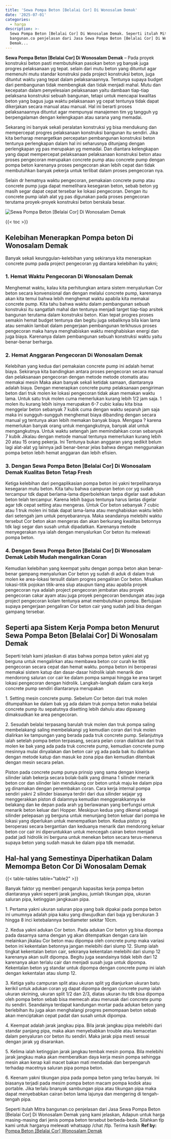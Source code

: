 ```yaml
---
title: 'Sewa Pompa Beton [Belalai Cor] Di Wonosalam Demak'
date: '2025-07-01'
categories:
  - harga
description: >-
  Sewa Pompa Beton [Belalai Cor] Di Wonosalam Demak. Seperti itulah Mitra
  bangunan.co penjelasan dari Jasa Sewa Pompa Beton [Belalai Cor] Di Wonosalam
  Demak...
---
```


**Sewa Pompa Beton \[Belalai Cor\] Di Wonosalam Demak** – Pada proyek konstruksi beton pasti membutuhkan pasokan beton yg banyak juga progres pelaksanaan yg tepat. selain dari mutu beton yang dituntut agar memenuhi mutu standar konstruksi pada project konstruksi beton, juga dituntut waktu yang tepat dalam pelaksanaannya. Tentunya supaya budget dari pembangunan tidak membengkak dan tidak menjadi mahal. Mutu dan kecepatan dalam penyelesaian pelaksanaan yaitu dambaan tiap-tiap pelaksana konstruksi sebuah bangunan, tetapi untuk mencapai kwalitas beton yang bagus juga waktu pelaksanaan yg cepat tentunya tidak dapat dikerjakan secara manual atau manual. Hal ini berarti proses pelaksanaannya dituntut agar mempunyai manajemen tim yg tangguh yg berpengalaman dengan kelengkapan atau sarana yang memadai.

Sekarang ini banyak sekali peralatan konstruksi yg bisa mendukung dan mempercepat progres pelaksanaan konstruksi bangunan itu sendiri. Jika kita berharap menargetkan percepatan pembangunan konstruksi beton tentunya perlengkapan dalam hal ini seharusnya ditunjang dengan perlengkapan yg pas merupakan yg memadai. Dan diantara kelengkapan yang dapat mempercepat pelaksanaan pelaksanaan konstruksi beton atau proses pengecoran merupakan concrete pump atau concrete pump dengan pompa beton karenanya proses pengecoran akan lebih cepat dan tidak membutuhkan banyak pekerja untuk terlibat dalam proses pengecoran nya.

Selain dr hematnya waktu pengecoran, pemakaian concrete pump atau concrete pump juga dapat memelihara kesegaran beton, sebab beton yg masih segar dapat cepat tersebar ke lokasi pengecoran. Dengan itu concrete pump ialah alat yg pas digunakan pada proses pengecoran terutama proyek-proyek konstruksi beton berskala besar.

![Sewa Pompa Beton [Belalai Cor] Di Wonosalam Demak](/images/sewa-concrete-pump-10.png)

{{< toc >}}

## Kelebihan Menerapkan Pompa beton Di Wonosalam Demak

Banyak sekali keunggulan-kelebihan yang sekiranya kita menerapkan concrete pump pada project pengecoran yg diantara kelebihan itu yakni;

### 1\. Hemat Waktu Pengecoran Di Wonosalam Demak

Menghemat waktu, kalau kita perhitungkan antara sistem menyalurkan Cor beton secara konvensional dan dengan melalui concrete pump, karenanya akan kita temui bahwa lebih menghemat waktu apabila kita memakai concrete pump. Kita tahu bahwa waktu dalam pembangunan sebuah konstruksi itu sangatlah mahal dan tentunya menjadi target tiap-tiap arsitek bangunan terutama dalam konstruksi beton. Kian tepat progres proses semakin hemat budget tentunya dan begitu juga sebaliknya bila kian lama atau semakin lambat dalam pengerjaan pembangunan terkhusus proses pengecoran maka hanya menghabiskan waktu menghabiskan energi dan juga biaya. Karenanya dalam pembangunan sebuah konstruksi waktu yaitu benar-benar berharga.

### 2\. Hemat Anggaran Pengecoran Di Wonosalam Demak

Kelebihan yang kedua dari pemakaian concrete pump ini adalah hemat biaya. Sekiranya kita bandingkan antara proses pengecoran secara manual dan pelaksanaan pengecoran dengan metode metode otomatis atau memakai mesin Maka akan banyak sekali ketidak samaan, diantaranya adalah biaya. Dengan menerapkan concrete pump pelaksanaan pengiriman beton dari truk molen ke lokasi pengecoran tidak akan memakan waktu lama. Untuk satu truk molen cuma memerlukan kurang lebih 1/2 jam saja. 1 molen itu kurang lebih isinya merupakan 6-7 cubic kalau kita bisa menggelar beton sebanyak 7 kubik cuma dengan waktu separuh jam saja maka ini sungguh-sungguh menghemat biaya dibanding dengan secara manual yg tentunya akan lebih memakan banyak biaya. Mengapa ? karena memerlukan banyak orang untuk mengangkutnya, banyak alat untuk mengangkutnya. Untuk waktu setengah jam memindahkan coran sebanyak 7 kubik Jikalau dengan metode manual tentunya memerlukan kurang lebih 20 atau 15 orang pekerja. Ini Tentunya bukan anggaran yang sedikit belum lagi alat-alat yg lainnya jadi benar-benar jelas bahwa dengan menggunakan pompa beton lebih hemat anggaran dan lebih efisien.

### 3\. Dengan Sewa Pompa Beton \[Belalai Cor\] Di Wonosalam Demak Kualitas Beton Tetap Fresh

Ketiga kelebihan dari pengaplikasian pompa beton ini yakni terpeliharanya kesegaran mutu beton. Kita tahu bahwa campuran beton cor yg sudah tercampur tdk dapat berlama-lama diperbolehkan tanpa digelar saat adukan beton telah tercampur. Karena lebih bagus tentunya harus lantas digelar agar tdk cepat setting atau mengeras. Untuk Cor beton sebanyak 7 cubic atau 1 truk molen ini tidak dapat lama-lama atau menghabiskan waktu lebih dari setengah jam untuk penyebarannya. Maka seandainya melebihi waktu tersebut Cor beton akan mengeras dan akan berkurang kwalitas betonnya tdk lagi segar dan susah untuk dipadatkan. Karenanya metode menyegerakan nya ialah dengan menyalurkan Cor beton itu melewati pompa beton.

### 4\. Dengan Sewa Pompa Beton \[Belalai Cor\] Di Wonosalam Demak Lebih Mudah mengalirkan Coran

Kemudian kelebihan yang keempat yaitu dengan pompa beton akan benar-benar gampang menyalurkan Cor beton yg sudah di aduk di dalam truk molen ke area-lokasi tersulit dalam progres pengaliran Cor beton. Misalkan lokasi-titik pojokan titik-area slup ataupun tiang atau apabila proyek pengecoran nya adalah project pengecoran jembatan atau proyek pengecoran cakar ayam atau juga proyek pengecoran bendungan atau juga project pengecoran kolam tentunya amat membutuhkan pompa. Bertujuan supaya pengerjaan pengaliran Cor beton cair yang sudah jadi bisa dengan gampang tersebar.

## Seperti apa Sistem Kerja Pompa beton Menurut Sewa Pompa Beton \[Belalai Cor\] Di Wonosalam Demak

Seperti telah kami jelaskan di atas bahwa pompa beton yakni alat yg berguna untuk mengalirkan atau membawa beton cor curah ke titik pengecoran secara cepat dan hemat waktu. pompa beton ini beroperasi memakai sistem katup dan dasar-dasar hidrolik ialah menarik dan mendorong saluran cor cair ke dalam pompa sampai hingga ke area target lokasi pengecoran dengan hidrolik. Langkah-langkah dalam cara kerja concrete pump sendiri diantaranya merupakan

1\. Setting mesin concrete pump. Sebelum Cor beton dari truk molen ditumpahkan ke dalam bak yg ada dalam truk pompa beton maka belalai concrete pump itu sepatutnya disetting lebih dahulu atau dipasang dimaksudkan ke area pengecoran.

2\. Sesudah belalai terpasang barulah truk molen dan truk pompa saling membelakangi saling membelakangi yg kemudian coran dari truk molen dialirkan ke tampungan yang berada pada truk concrete pump. Selanjutnya ialah setelah pompa beton terpasang, secara pelan coran dialirkan dari truk molen ke bak yang ada pada truk concrete pump, kemudian concrete pump mesinnya mulai dinyalakan dan beton cair yg ada pada bak itu dialirkan dengan metode katup dan masuk ke zona pipa dan kemudian ditembak dengan mesin secara pelan.

Piston pada concrete pump punya prinsip yang sama dengan kinerja silinder ialah bekerja secara bolak-balik yang dimana 1 silinder menarik beton cor dan silinder lain mendukung cor beton untuk maju ke dalam pipa yg dinamakan dengan penembakan coran. Cara kerja internal pompa sendiri yakni 2 silinder biasanya terdiri dari dua silinder sejajar yg menggerakkan piston di dalamnya kemudian menggerakkannya ke belakang dan ke depan pada arah yg berlawanan yang berfungsi untuk menarik beton keluar dari Hopper. Meskipun kedua yang dikenal sebagai silinder pelepasan yg berguna untuk menunjang beton keluar dari pompa ke lokasi yang diperlukan untuk menempatkan beton. Kedua piston yg beroperasi secara bergantian dan keduanya menarik dan mendorong keluar beton cor cair ini diperuntukkan untuk mencegah cairan beton menjadi padat jadi hidrolik ini berguna untuk menekan beton secara terus-menerus supaya beton yang sudah masuk ke dalam pipa tdk memadat.

## Hal-hal yang Semestinya Diperhatikan Dalam Memompa Beton Cor Di Wonosalam Demak

{{< table-tables table="table2" >}}

Banyak faktor yg memberi pengaruh kapasitas kerja pompa beton diantaranya yakni seperti jarak jangkau, jumlah tikungan pipa, ukuran saluran pipa, ketinggian jangkauan pipa.

1\. Pertama yakni ukuran saluran pipa yang baik dipakai pada pompa beton ini umumnya adalah pipa kaku yang diwujudkan dari baja yg berukuran 3 hingga 8 inci ketebalannya berdiameter sekitar 10cm.

2\. Kedua yakni adukan Cor beton. Pada adukan Cor beton yg bisa dipompa pada dasarnya sama dengan yg akan ditempatkan dengan cara lain melainkan jikalau Cor beton mau dipompa oleh concrete pump maka variasi beton ini kekentalan betonnya jangan melebihi dari slump 12. Slump ialah tingkat kekentalan beton cair, sekiranya kekentalan melebihi dari slump 12 karenanya akan sulit dipompa. Begitu juga seandainya tidak lebih dari 12 karenanya akan terlalu cair dan menjadi susah juga untuk dipompa. Kekentalan beton yg standar untuk dipompa dengan concrete pump ini ialah dengan kekentalan atau slump 12.

3\. Ketiga yaitu campuran split atau ukuran split yg dianjurkan ukuran batu kerikil untuk adukan coran yg dapat dipompa dengan concrete pump ialah ukuran skrining, ukuran split 1/2 dan 2/3, diatas ukuran itu tdk bisa dipompa oleh pompa beton sebab bisa memecah atau merusak dari concrete pump itu sendiri. Seandainya terdapat kandungan mortar pada adukan beton yang berlebihan itu juga akan menghalangi progres pemompaan beton sebab akan menciptakan cepat padat dan susah untuk dipompa.

4\. Keempat adalah jarak jangkau pipa. Bila jarak jangkau pipa melebihi dari standar panjang pipa, maka akan menyebabkan trouble atau kemacetan dalam penyaluran cor beton itu sendiri. Maka jarak pipa mesti sesuai dengan jarak yg disarankan.

5\. Kelima ialah ketinggian jarak jangkau tembak mesin pompa. Bila melebihi jarak jangkau maka akan memberatkan daya kerja mesin pompa sehingga mesin akan kerap kali macet bakan mati mendadak dan berpengaruh terhadap macetnya saluran pipa pompa beton.

6\. Keenam yakni tikungan pipa pada pompa beton yang terlau banyak. Ini biasanya terjadi pada mesim pompa beton macam pompa kodok atau portable. Jika terlalu bnanyak sambungan pipa atau tikungan pipa maka dapat menyebabkan cairan beton lama lajunya dan mengering di tengah-tengah pipa.

Seperti itulah Mitra bangunan.co penjelasan dari Jasa Sewa Pompa Beton \[Belalai Cor\] Di Wonosalam Demak yang kami jelaskan, Adapun untuk harga masing-masing dari jenis pompa beton tersebut berbeda-beda. Silahkan tlp kami untuk harganya melewati whatsapp /chat /tlp. Terima kasih
**Ref by:** [Pompa Beton [Belalai Cor] Wonosalam Demak](https://id.wikipedia.org/wiki/Pompa)
